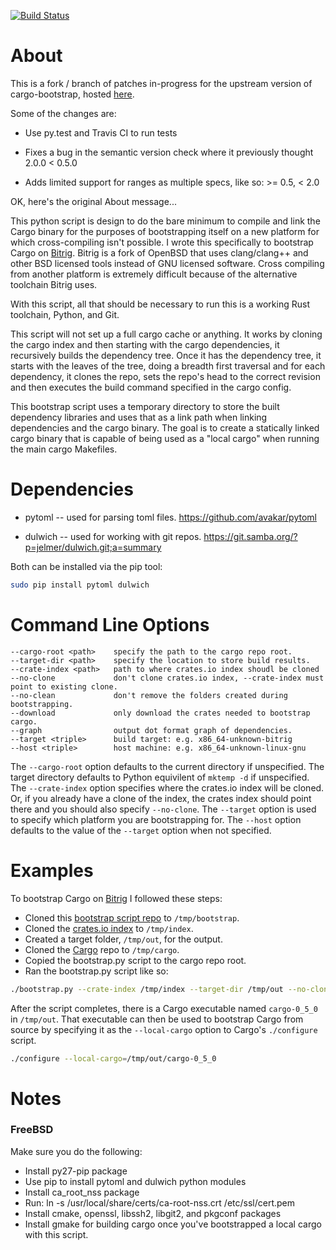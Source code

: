[![Build Status](https://travis-ci.org/krig/cargo-bootstrap.svg?branch=master)](https://travis-ci.org/krig/cargo-bootstrap)

About
=====

This is a fork / branch of patches in-progress for the upstream
version of cargo-bootstrap, hosted
[here](https://github.com/dhuseby/cargo-bootstrap).

Some of the changes are:

* Use py.test and Travis CI to run tests

* Fixes a bug in the semantic version check where it previously thought 2.0.0 < 0.5.0

* Adds limited support for ranges as multiple specs, like so: >= 0.5, < 2.0

OK, here's the original About message...

This python script is design to do the bare minimum to compile and link the
Cargo binary for the purposes of bootstrapping itself on a new platform for
which cross-compiling isn't possible.  I wrote this specifically to bootstrap
Cargo on [Bitrig](https://bitrig.org).  Bitrig is a fork of OpenBSD that uses
clang/clang++ and other BSD licensed tools instead of GNU licensed software.
Cross compiling from another platform is extremely difficult because of the
alternative toolchain Bitrig uses.

With this script, all that should be necessary to run this is a working Rust
toolchain, Python, and Git.

This script will not set up a full cargo cache or anything.  It works by
cloning the cargo index and then starting with the cargo dependencies, it
recursively builds the dependency tree.  Once it has the dependency tree, it
starts with the leaves of the tree, doing a breadth first traversal and for
each dependency, it clones the repo, sets the repo's head to the correct
revision and then executes the build command specified in the cargo config.

This bootstrap script uses a temporary directory to store the built dependency
libraries and uses that as a link path when linking dependencies and the
cargo binary.  The goal is to create a statically linked cargo binary that is
capable of being used as a "local cargo" when running the main cargo Makefiles.

Dependencies
============

* pytoml -- used for parsing toml files.
  https://github.com/avakar/pytoml

* dulwich -- used for working with git repos.
  https://git.samba.org/?p=jelmer/dulwich.git;a=summary

Both can be installed via the pip tool:

```sh
sudo pip install pytoml dulwich
```

Command Line Options
====================

```
--cargo-root <path>    specify the path to the cargo repo root.
--target-dir <path>    specify the location to store build results.
--crate-index <path>   path to where crates.io index shoudl be cloned
--no-clone             don't clone crates.io index, --crate-index must point to existing clone.
--no-clean             don't remove the folders created during bootstrapping.
--download             only download the crates needed to bootstrap cargo.
--graph                output dot format graph of dependencies.
--target <triple>      build target: e.g. x86_64-unknown-bitrig
--host <triple>        host machine: e.g. x86_64-unknown-linux-gnu
```

The `--cargo-root` option defaults to the current directory if unspecified.  The
target directory defaults to Python equivilent of `mktemp -d` if unspecified.
The `--crate-index` option specifies where the crates.io index will be cloned.  Or,
if you already have a clone of the index, the crates index should point there
and you should also specify `--no-clone`.  The `--target` option is used to
specify which platform you are bootstrapping for.  The `--host` option defaults
to the value of the `--target` option when not specified.

Examples
========

To bootstrap Cargo on [Bitrig](https://bitrig.org) I followed these steps:

* Cloned this [bootstrap script repo](https://github.com/dhuseby/cargo-bootstrap)
to `/tmp/bootstrap`.
* Cloned the [crates.io index](https://github.com/rust-lang/crates.io-index)
to `/tmp/index`.
* Created a target folder, `/tmp/out`, for the output.
* Cloned the [Cargo](https://github.com/rust-lang/cargo) repo to `/tmp/cargo`.
* Copied the bootstrap.py script to the cargo repo root.
* Ran the bootstrap.py script like so:
```sh
./bootstrap.py --crate-index /tmp/index --target-dir /tmp/out --no-clone --no-clean --target x86_64-unknown-bitrig
```

After the script completes, there is a Cargo executable named `cargo-0_5_0` in
`/tmp/out`.  That executable can then be used to bootstrap Cargo from source by
specifying it as the `--local-cargo` option to Cargo's `./configure` script.

```sh
./configure --local-cargo=/tmp/out/cargo-0_5_0
```

Notes
=====

### FreeBSD

Make sure you do the following:
* Install py27-pip package
* Use pip to install pytoml and dulwich python modules
* Install ca_root_nss package
* Run: ln -s /usr/local/share/certs/ca-root-nss.crt /etc/ssl/cert.pem
* Install cmake, openssl, libssh2, libgit2, and pkgconf packages
* Install gmake for building cargo once you've bootstrapped a local cargo with
  this script.
